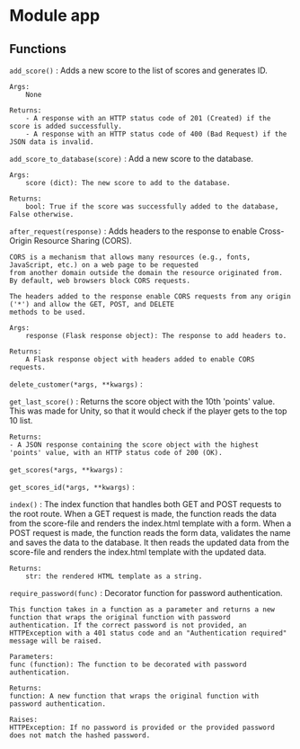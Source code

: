Module app
==========

Functions
---------

    
`add_score()`
:   Adds a new score to the list of scores and generates ID.
    
    Args:
        None
    
    Returns:
        - A response with an HTTP status code of 201 (Created) if the score is added successfully.
        - A response with an HTTP status code of 400 (Bad Request) if the JSON data is invalid.

    
`add_score_to_database(score)`
:   Add a new score to the database.
    
    Args:
        score (dict): The new score to add to the database.
    
    Returns:
        bool: True if the score was successfully added to the database, False otherwise.

    
`after_request(response)`
:   Adds headers to the response to enable Cross-Origin Resource Sharing (CORS).
    
    CORS is a mechanism that allows many resources (e.g., fonts, JavaScript, etc.) on a web page to be requested
    from another domain outside the domain the resource originated from. By default, web browsers block CORS requests.
    
    The headers added to the response enable CORS requests from any origin ('*') and allow the GET, POST, and DELETE
    methods to be used.
    
    Args:
        response (Flask response object): The response to add headers to.
    
    Returns:
        A Flask response object with headers added to enable CORS requests.

    
`delete_customer(*args, **kwargs)`
:   

    
`get_last_score()`
:   Returns the score object with the 10th 'points' value. This was made for Unity, so that it would check if the player gets to the top 10 list.
    
    Returns:
    - A JSON response containing the score object with the highest 'points' value, with an HTTP status code of 200 (OK).

    
`get_scores(*args, **kwargs)`
:   

    
`get_scores_id(*args, **kwargs)`
:   

    
`index()`
:   The index function that handles both GET and POST requests to the root route. When a GET request is made,
    the function reads the data from the score-file and renders the index.html template with a form.
    When a POST request is made, the function reads the form data, validates the name and saves the data to the database.
    It then reads the updated data from the score-file and renders the index.html template with the updated data.
    
    Returns:
        str: the rendered HTML template as a string.

    
`require_password(func)`
:   Decorator function for password authentication.
    
    This function takes in a function as a parameter and returns a new function that wraps the original function with password authentication. If the correct password is not provided, an HTTPException with a 401 status code and an "Authentication required" message will be raised.
    
    Parameters:
    func (function): The function to be decorated with password authentication.
    
    Returns:
    function: A new function that wraps the original function with password authentication.
    
    Raises:
    HTTPException: If no password is provided or the provided password does not match the hashed password.